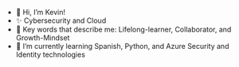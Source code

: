 - 👋 Hi, I’m Kevin!
- ✨ Cybersecurity and Cloud 
- 🌱 Key words that describe me: Lifelong-learner, Collaborator, and Growth-Mindset
- 👀 I’m currently learning Spanish, Python, and Azure Security and Identity technologies


<!---
earkevin11/earkevin11 is a ✨ special ✨ repository because its `README.md` (this file) appears on your GitHub profile.
You can click the Preview link to take a look at your changes.
--->
